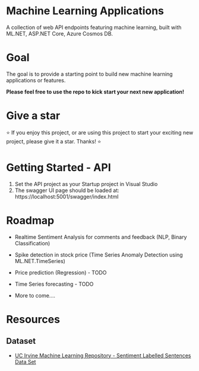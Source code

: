 # Machine Learning Applications
A collection of web API endpoints featuring machine learning, built with ML.NET, ASP.NET Core, Azure Cosmos DB. 

# Goal
The goal is to provide a starting point to build new machine learning applications or features. 

**Please feel free to use the repo to kick start your next new application!**

# Give a star
:star: If you enjoy this project, or are using this project to start your exciting new project, please give it a star. Thanks! :star: 

# Getting Started - API
1. Set the API project as your Startup project in Visual Studio
1. The swagger UI page should be loaded at: https://localhost:5001/swagger/index.html

# Roadmap
* Realtime Sentiment Analysis for comments and feedback (NLP, Binary Classification)
* Spike detection in stock price (Time Series Anomaly Detection using ML.NET.TimeSeries)
* Price prediction (Regression) - TODO
* Time Series forecasting - TODO

* More to come....

# Resources
## Dataset
* [UC Irvine Machine Learning Repository - Sentiment Labelled Sentences Data Set](https://archive.ics.uci.edu/ml/datasets/Sentiment+Labelled+Sentences)
